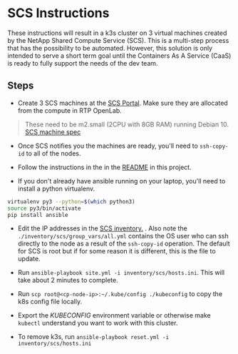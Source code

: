 # SCS Instructions

These instructions will result in a k3s cluster on 3 virtual machines created by the NetApp Shared Compute Service (SCS).  This is a multi-step process that has the possibility to be automated.  However, this solution is only intended to serve a short term goal until the Containers As A Service (CaaS) is ready to fully support the needs of the dev team.

## Steps

- Create 3 SCS machines at the [SCS Portal](https://onestop.netapp.com/scs).  Make sure they are allocated from the compute in RTP OpenLab.

> These need to be m2.small (2CPU with 8GB RAM) running Debian 10. [SCS machine spec](./img/scs-vm-spec.png)

- Once SCS notifies you the machines are ready, you'll need to `ssh-copy-id` to all of the nodes.

- Follow the instructions in the in the [README](./README.md) in this project.

- If you don't already have ansible running on your laptop, you'll need to install a python virtualenv.

```bash
virtualenv py3 --python=$(which python3)
source py3/bin/activate
pip install ansible
```

- Edit the IP addresses in the [SCS inventory.](./inventory/scs/hosts.ini) . Also note the `./inventory/scs/group_vars/all.yml` contains the OS user who can ssh directly to the node as a result of the `ssh-copy-id` operation.  The default for SCS is root but if for some reason it is different, this is the file to update.

- Run `ansible-playbook site.yml -i inventory/scs/hosts.ini`.  This will take about 2 minutes to complete.

- Run `scp root@<cp-node-ip>:~/.kube/config ./kubeconfig` to copy the k8s config file locally.

- Export the _KUBECONFIG_ environment variable or otherwise make `kubectl` understand you want to work with this cluster.

- To remove k3s, run `ansible-playbook reset.yml -i inventory/scs/hosts.ini`
